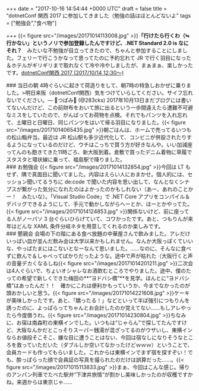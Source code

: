 
+++
date = "2017-10-16 14:54:44 +0000 UTC"
draft = false
title = "dotnetConf 関西 2017 に参加してきました（勉強の話はほとんどないよ"
tags = ["勉強会","食べ物"]

+++
{{< figure src="/images/20171014113008.jpg"  >}}**「行けたら行くわ（≒行かない」**というノリで参加登録したんですけど、**.NET Standard 2.0 is なにそれ？**　みたいな不勉強が目立ってきたので、ちゃんと参加することにしました。フェリーで行こうかなって思ってたのに予約忘れて JR で行く羽目になった＆ホテルがギリギリまで取れなくて冷や冷やしましたが、まぁまぁ、楽しかったです。[dotnetConf関西 2017 (2017/10/14 12:30〜)](https://connpass.com/event/65543/)<br/>


<div class="section">
    ### 当日の朝
    4時ぐらいに起きて荷造りをして、朝7時の特急しおかぜに乗りました。>明日来阪（dotnetConf関西）気をつけていらしてください。サイフ忘れないでください。— 🍓つばみ🍑 (@283cks) 2017年10月13日まだブログには書いてないんだけど、この前財布をおいて旅に出るという一歩間違えたら遭難不可避なミスをしていたので、がんばってお荷物を点検。それでもパンツを入れ忘れて、土曜日と日曜日、同じパンツをはいて帰る羽目になりました。{{< figure src="/images/20171014065435.jpg"  >}}朝ごはんは、ホームで売ってるいつもの松山鮨弁当。最近は JR 松山駅も多少近代化して、コンビニが併設されたりするようになっているのだけど、ウチはこっちで買う方が好きなんや。いい加減座ってんのも飽きてきた11時ごろ、新大阪到着。倉敷で買ったデニム着物に草履でスタスタと環状線に乗って、福島駅で降りました。

</div>
<div class="section">
    ### お勉強会
    {{< figure src="/images/20171014132854.jpg"  >}}今回は LT もせず、隅で真面目に聞いてました。内容はえらい人におまかせ。個人的には、セッション聞いてるうちに de:code で聞いた内容を思い出して、なんとなくシナプスが繋がった気分になれたのはよかったのかもしれない（あー、あれのことかー！　みたいな）。「Visual Studio Code」で .NET Core アプリをコンパイル＆デバッグできるようにして、手元で動かしながらへーとか、ほーとかやってた。{{< figure src="/images/20171014124853.jpg"  >}}関係ないけど、前に座ってる人がノーパソ 3 台ぐらいひらげていて、コワかったです。あと、つもりんが来年はどんな XAML 条件分岐ネタを用意してくれるのか楽しみです。

</div>
<div class="section">
    ### 懇親会
    会場の下の階にある食べ放題の中華屋さんで飲みました。アレだけいっぱい皿が並んだ飲み会は大学以来かもしれません。なんか大阪っぽくていいな、やっぱたまにはこないとなーなんて思いました。……なのに、そんなに食べずに飲んで＆しゃべってばかりだったような。途中で声が枯れた（大阪行くと声の音量デカくなるしね{{< figure src="/images/20171014201211.jpg"  >}}二次会は4人ぐらいで、ちょいオシャレなお酒飲むところでやりました。途中、僕のたっての希望で新しくできた梅田の**“ヨドバシ橋”**を見学。ほんとに“ヨドバシ橋”はあったんだ！！　確かにこれは便利かもっていうか、今までなかったのが頭おかしいと思う。{{< figure src="/images/20171014221608.jpg"  >}}ケーキが美味しかったです。あと、「驕ったる！」などといって半ば強引につもりんを誘ったのに、よっぱらってちゃんとお会計したのか覚えてない……もしアレやったら今度償うわ。{{< figure src="/images/20171014230804.jpg"  >}}ちなみに、お宿は南森町の東横インでした。いつもは“じゃらん”で探してたんですけど、大阪なんかだとこっそりスーパー銭湯が混ざってるのがウザいし、東横インならお値段そこそこ、嫌な目に遭うことはない、今回は宿なしになりそうなところを救っていただいた（ダブルしか空いてなかったけどｗｗｗ）ということで、会員カードも作ってもらいました。これからは東横インでまず宿を探すぞい！でも、酔っぱらった顔で会員証の写真を撮られたのだけは誤算だった……。{{< figure src="/images/20171015113833.jpg"  >}}まぁ、今回はこんな感じ。帰りのアンパン列車でたべた駅弁“下津井旅情”が割かし美味しかったのが収穫ですかね。来週からは東京じゃ……

</div>


